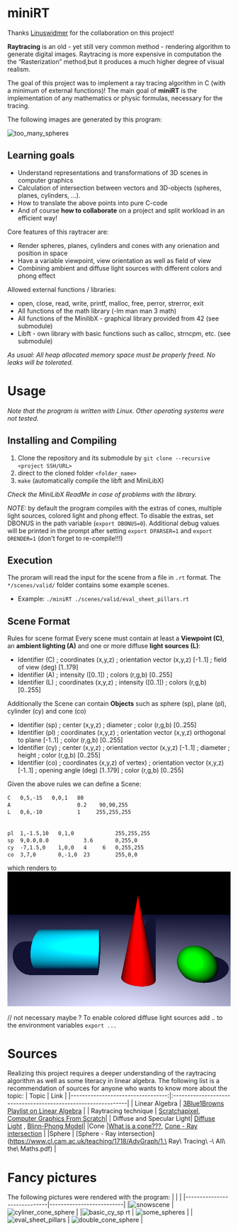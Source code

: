 # miniRT
Thanks [Linuswidmer](https://github.com/linuswidmer) for the collaboration on this project!

**Raytracing** is an old - yet still very common method - rendering algorithm to generate digital images. Raytracing is more expensive in computation the the “Rasterization” method,but it produces a much higher degree of visual realism.

The goal of this project was to implement a ray tracing algorithm in C (with a minimum of external functions)! The main goal of **miniRT** is the implementation of any mathematics or physic formulas, necessary for the tracing.

The following images are generated by this program:

![too_many_spheres](https://github.com/flo-12/miniRT/assets/119588327/f0aa7c97-8ad2-45e6-a517-d5c50e6d216b)


## Learning goals
- Understand representations and transformations of 3D scenes in computer graphics
- Calculation of intersection between vectors and 3D-objects (spheres, planes, cylinders, ...).
- How to translate the above points into pure C-code
- And of course **how to collaborate** on a project and split workload in an efficient way!

Core features of this raytracer are:
- Render spheres, planes, cylinders and cones with any orienation and position in space
- Have a variable viewpoint, view orientation as well as field of view
- Combining ambient and diffuse light sources with different colors and phong effect

Allowed external functions / libraries:
- open, close, read, write, printf, malloc, free, perror, strerror, exit
- All functions of the math library (-lm man man 3 math)
- All functions of the MinilibX - graphical library provided from 42 (see submodule)
- Libft - own library with basic functions such as calloc, strncpm, etc. (see submodule)

_As usual: All heap allocated memory space must be properly freed. No leaks
will be tolerated._

# Usage
*Note that the program is written with Linux. Other operating systems were not tested.*

## Installing and Compiling
1) Clone the repository and its submodule by ``` git clone --recursive <project SSH/URL> ```
2) direct to the cloned folder ```<folder_name>```
3) ```make``` (automatically compile the libft and MiniLibX)

*Check the MiniLibX ReadMe in case of problems with the library.*

*NOTE:* by default the program compiles with the extras of cones, multiple light sources, colored light and phong effect. To disable the extras, set DBONUS in the path variable (```export DBONUS=0```). Additional debug values will be printed in the prompt after setting ```export DPARSER=1``` and ```export DRENDER=1``` (don't forget to re-compile!!!)

## Execution
The proram will read the input for the scene from a file in ```.rt``` format. The ```*/scenes/valid/``` folder contains some example scenes.
* Example: ```./miniRT ./scenes/valid/eval_sheet_pillars.rt```

## Scene Format
Rules for scene format
Every scene must contain at least a **Viewpoint (C)**, an **ambient lighting (A)** and one or more diffuse **light sources (L)**:
- Identifier (C) ; coordinates (x,y,z) ; orientation vector (x,y,z) [-1..1] ; field of view (deg) [1..179]
- Identifier (A) ;                       intensity ([0..1])                 ; colors (r,g,b) [0..255]
- Identifier (L) ; coordinates (x,y,z) ; intensity ([0..1])                 ; colors (r,g,b) [0..255]

Additionally the Scene can contain **Objects** such as sphere (sp), plane (pl), cylinder (cy) and cone (co)
- Identifier (sp) ; center (x,y,z) ; diameter ; color (r,g,b) [0..255]
- Identifier (pl) ; coordinates (x,y,z) ; orientation vector (x,y,z) orthogonal to plane [-1..1] ; color (r,g,b) [0..255]
- Identifier (cy) ; center (x,y,z) ; orientation vector (x,y,z) [-1..1] ; diameter ; height ; color (r,g,b) [0..255]
- Identifier (co) ; coordinates (x,y,z) of vertex) ; orientation vector (x,y,z) [-1..1] ; opening angle (deg) [1..179] ; color (r,g,b) [0..255]

Given the above rules we can define a Scene:
``` 
C   0,5,-15   0,0,1   80
A                     0.2    90,90,255
L   0,6,-10           1     255,255,255


pl  1,-1.5,10   0,1,0             255,255,255
sp  9,0.0,0.0           3.6       0,255,0
cy  -7,1.5,0    1,0,0   4     6   0,255,255
co  3,7,0       0,-1,0  23        255,0,0

```
which renders to
![scene with cone sphere and cylinder](images/cyliner_cone_sphere.png)

// not necessary maybe ?
To enable colored diffuse light sources add .. to the environment variables
``` export ... ```

# Sources
Realizing this project requires a deeper understanding of the raytracing algorithm as well as some literacy in linear algebra. The following list is a recommendation of sources for anyone who wants to know more about the topic:
| Topic								| Link                                                        	|
|----------------------------------:|:--------------------------------------------------------------|
| Linear Algebra					| [3Blue1Browns Playlist on Linear Algebra](https://www.youtube.com/watch?v=kjBOesZCoqc&list=PL0-GT3co4r2y2YErbmuJw2L5tW4Ew2O5B) |
| Raytracing technique				| [Scratchapixel](https://www.scratchapixel.com/index.html), [Computer Graphics From Scratch](https://www.gabrielgambetta.com/computer-graphics-from-scratch/)|
| Diffuse and Specular Light| [Diffuse Light](https://www.tomdalling.com/blog/modern-opengl/explaining-homogenous-coordinates-and-projective-geometry/) , [Blinn-Phong Model](https://learnopengl.com/Advanced-Lighting/Advanced-Lighting)|
|Cone |[What is a cone???](https://mathworld.wolfram.com/Cone.html), [Cone - Ray intersection](https://lousodrome.net/blog/light/2017/01/03/intersection-of-a-ray-and-a-cone/) |
|Sphere | [Sphere - Ray intersection](https://www.cl.cam.ac.uk/teaching/1718/AdvGraph/1.\ Ray\ Tracing\ -\ All\ the\ Maths.pdf) |

# Fancy pictures
The following pictures were rendered with the program:
| | |
|-----------------------------|--------------------------|
|![snowscene](https://github.com/flo-12/miniRT/assets/119588327/e1d2fecc-a86b-4aa0-8c8b-c6bedfd80732) | ![cyliner_cone_sphere](https://github.com/flo-12/miniRT/assets/119588327/876e2b9f-caac-49f1-a094-1c952ebaa796) |
|![basic_cy_sp rt](https://github.com/flo-12/miniRT/assets/119588327/c1a0925b-d74d-474b-b080-32b59991e245) | ![some_spheres](https://github.com/flo-12/miniRT/assets/119588327/21152c30-84f9-4bd2-8895-18e28e0d4396) |
|![eval_sheet_pillars](https://github.com/flo-12/miniRT/assets/119588327/4fa2129b-55f5-4e06-bb10-03eb72375396) | ![double_cone_sphere](https://github.com/flo-12/miniRT/assets/119588327/481d99c9-9804-4196-ad72-9e48e971ad8b) |

